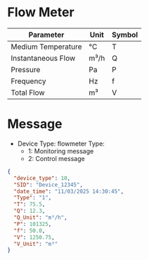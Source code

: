 # Flow Meter

| Parameter             | Unit  | Symbol |
|-----------------------|-------|--------|
| Medium Temperature   | °C    | T      |
| Instantaneous Flow   | m³/h  | Q      |
| Pressure            | Pa    | P      |
| Frequency           | Hz    | f      |
| Total Flow           | m³    | V      |

# Message 

- Device Type: flowmeter
Type:
   + 1: Monitoring message
   + 2: Control message

```json
{
  "device_type": 10,
  "SID": "Device_12345",
  "date_time": "11/03/2025 14:30:45",
  "Type": "1",
  "T": 75.5,
  "Q": 12.3,
  "Q_Unit": "m³/h",
  "P": 101325,
  "f": 50.0,
  "V": 1250.75,
  "V_Unit": "m³"
}
```